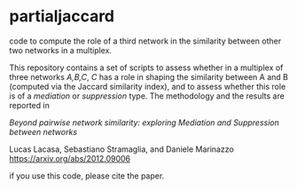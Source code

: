 # partialjaccard
code to compute the role of a third network in the similarity between other two networks in a multiplex.

This repository contains a set of scripts to assess whether in a multiplex of three networks *A,B,C*, *C* has a role in shaping the similarity between A and B (computed via the Jaccard similarity index), and to assess whether this role is of a *mediation* or *suppression* type.
The methodology and the results are reported in

*Beyond pairwise network similarity: exploring Mediation and Suppression between networks*

Lucas Lacasa, Sebastiano Stramaglia, and Daniele Marinazzo
https://arxiv.org/abs/2012.09006

if you use this code, please cite the paper.
